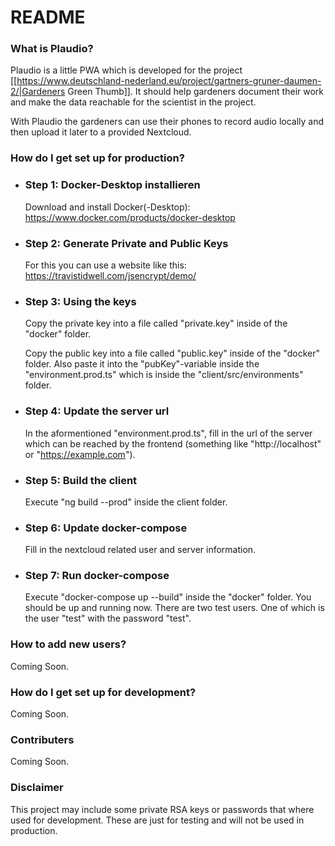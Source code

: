 # README #

### What is Plaudio? ###
Plaudio is a little PWA which is developed for the project [[https://www.deutschland-nederland.eu/project/gartners-gruner-daumen-2/|Gardeners Green Thumb]]. It should help gardeners document their work and make the data reachable for the scientist in the project.

With Plaudio the gardeners can use their phones to record audio locally and then upload it later to a provided Nextcloud.

### How do I get set up for production? ###

* ### Step 1: Docker-Desktop installieren ###
    
    Download and install Docker(-Desktop): https://www.docker.com/products/docker-desktop

* ### Step 2: Generate Private and Public Keys ###

    For this you can use a website like this: https://travistidwell.com/jsencrypt/demo/
    
* ### Step 3: Using the keys ###

    Copy the private key into a file called "private.key" inside of the "docker" folder.

    Copy the public key into a file called "public.key" inside of the "docker" folder. Also paste it into the "pubKey"-variable inside the "environment.prod.ts" which is inside the "client/src/environments" folder.

* ### Step 4: Update the server url ###

    In the aformentioned "environment.prod.ts", fill in the url of the server which can be reached by the frontend (something like "http://localhost" or "https://example.com").

* ### Step 5: Build the client ###

    Execute "ng build --prod" inside the client folder.

* ### Step 6: Update docker-compose ###

    Fill in the nextcloud related user and server information.

* ### Step 7: Run docker-compose ###

    Execute "docker-compose up --build" inside the "docker" folder. You should be up and running now.
    There are two test users. One of which is the user "test" with the password "test".

### How to add new users? ###

Coming Soon.

### How do I get set up for development? ###

Coming Soon.

### Contributers ###

Coming Soon.

### Disclaimer ###

This project may include some private RSA keys or passwords that where used for development. These are just for testing and will not be used in production.